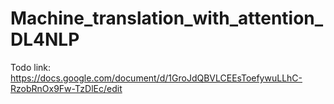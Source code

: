 # Machine_translation_with_attention_DL4NLP

Todo link: https://docs.google.com/document/d/1GroJdQBVLCEEsToefywuLLhC-RzobRnOx9Fw-TzDlEc/edit
